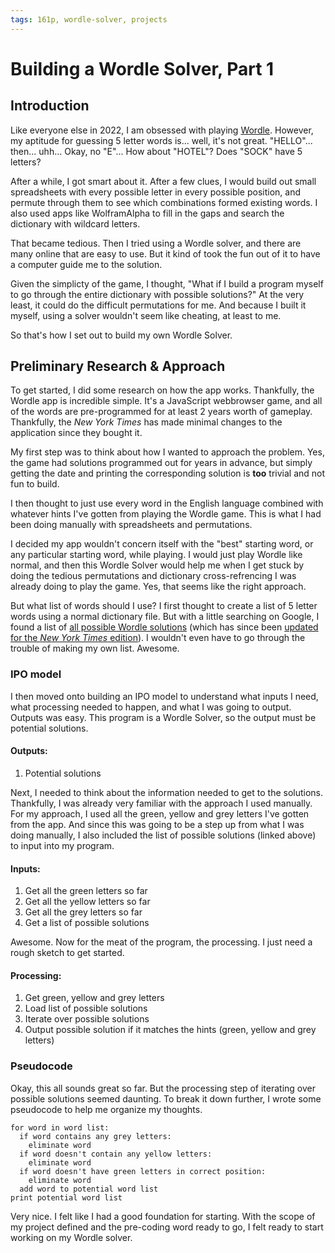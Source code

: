```yaml
---
tags: 161p, wordle-solver, projects
---
```


# Building a Wordle Solver, Part 1
## Introduction
Like everyone else in 2022, I am obsessed with playing [Wordle](http://powerlanguage.co.uk/wordle). However, my aptitude for guessing 5 letter words is... well, it's not great. "HELLO"... then... uhh... Okay, no "E"... How about "HOTEL"? Does "SOCK" have 5 letters? 

After a while, I got smart about it. After a few clues, I would build out small spreadsheets with every possible letter in every possible position, and permute through them to see which combinations formed existing words. I also used apps like WolframAlpha to fill in the gaps and search the dictionary with wildcard letters. 

That became tedious. Then I tried using a Wordle solver, and there are many online that are easy to use. But it kind of took the fun out of it to have a computer guide me to the solution. 

Given the simplicty of the game, I thought, "What if I build a program myself to go through the entire dictionary with possible solutions?" At the very least, it could do the difficult permutations for me. And because I built it myself, using a solver wouldn't seem like cheating, at least to me. 

So that's how I set out to build my own Wordle Solver.

## Preliminary Research & Approach

To get started, I did some research on how the app works. Thankfully, the Wordle app is incredible simple. It's a JavaScript webbrowser game, and all of the words are pre-programmed for at least 2 years worth of gameplay. Thankfully, the *New York Times* has made minimal changes to the application since they bought it. 

My first step was to think about how I wanted to approach the problem. Yes, the game had solutions programmed out for years in advance, but simply getting the date and printing the corresponding solution is **too** trivial and not fun to build. 

I then thought to just use every word in the English language combined with whatever hints I've gotten from playing the Wordle game. This is what I had been doing manually with spreadsheets and permutations. 

I decided my app wouldn't concern itself with the "best" starting word, or any particular starting word, while playing. I would just play Wordle like normal, and then this Wordle Solver would help me when I get stuck by doing the tedious permutations and dictionary cross-refrencing I was already doing to play the game. Yes, that seems like the right approach. 

But what list of words should I use? I first thought to create a list of 5 letter words using a normal dictionary file. But with a little searching on Google, I found a list of [all possible Wordle solutions](https://gist.github.com/cfreshman/a03ef2cba789d8cf00c08f767e0fad7b) (which has since been [updated for the *New York Times* edition](https://gist.github.com/cfreshman/a7b776506c73284511034e63af1017ee)). I wouldn't even have to go through the trouble of making my own list. Awesome. 

### IPO model

I then moved onto building an IPO model to understand what inputs I need, what processing needed to happen, and what I was going to output. Outputs was easy. This program is a Wordle Solver, so the output must be potential solutions. 

#### Outputs:
1. Potential solutions

Next, I needed to think about the information needed to get to the solutions. Thankfully, I was already very familiar with the approach I used manually. For my approach, I used all the green, yellow and grey letters I've gotten from the app. And since this was going to be a step up from what I was doing manually, I also included the list of possible solutions (linked above) to input into my program. 

#### Inputs:
1. Get all the green letters so far
2. Get all the yellow letters so far
3. Get all the grey letters so far
4. Get a list of possible solutions 

Awesome. Now for the meat of the program, the processing. I just need a rough sketch to get started. 

#### Processing:
1. Get green, yellow and grey letters 
2. Load list of possible solutions
3. Iterate over possible solutions
4. Output possible solution if it matches the hints (green, yellow and grey letters) 

### Pseudocode

Okay, this all sounds great so far. But the processing step of iterating over possible solutions seemed daunting. To break it down further, I wrote some pseudocode to help me organize my thoughts. 

```pseudocode
for word in word list:
  if word contains any grey letters: 
    eliminate word
  if word doesn't contain any yellow letters:
    eliminate word
  if word doesn't have green letters in correct position:
    eliminate word
  add word to potential word list
print potential word list
```

Very nice. I felt like I had a good foundation for starting. With the scope of my project defined and the pre-coding word ready to go, I felt ready to start working on my Wordle solver. 
